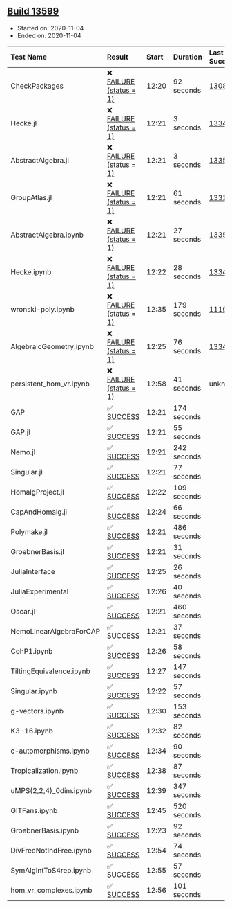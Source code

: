 ## [Build 13599](https://oscarci.mathematik.uni-kl.de/job/oscar/13599/)

* Started on: 2020-11-04
* Ended on: 2020-11-04

| Test Name    | Result | Start | Duration | Last Success | First Failure |
|:-------------|:-------|:------|:---------|:-------------|:--------------|
| CheckPackages | ❌ [FAILURE (status = 1)](https://oscarci.mathematik.uni-kl.de/job/oscar/13599/artifact/logs/build-13599/CheckPackages.log) | 12:20 | 92 seconds | [13085](https://oscarci.mathematik.uni-kl.de/job/oscar/13085/) | [13086](https://oscarci.mathematik.uni-kl.de/job/oscar/13086/) |
| Hecke.jl | ❌ [FAILURE (status = 1)](https://oscarci.mathematik.uni-kl.de/job/oscar/13599/artifact/logs/build-13599/Hecke.jl.log) | 12:21 | 3 seconds | [13341](https://oscarci.mathematik.uni-kl.de/job/oscar/13341/) | [13342](https://oscarci.mathematik.uni-kl.de/job/oscar/13342/) |
| AbstractAlgebra.jl | ❌ [FAILURE (status = 1)](https://oscarci.mathematik.uni-kl.de/job/oscar/13599/artifact/logs/build-13599/AbstractAlgebra.jl.log) | 12:21 | 3 seconds | [13355](https://oscarci.mathematik.uni-kl.de/job/oscar/13355/) | [13356](https://oscarci.mathematik.uni-kl.de/job/oscar/13356/) |
| GroupAtlas.jl | ❌ [FAILURE (status = 1)](https://oscarci.mathematik.uni-kl.de/job/oscar/13599/artifact/logs/build-13599/GroupAtlas.jl.log) | 12:21 | 61 seconds | [13311](https://oscarci.mathematik.uni-kl.de/job/oscar/13311/) | [13312](https://oscarci.mathematik.uni-kl.de/job/oscar/13312/) |
| AbstractAlgebra.ipynb | ❌ [FAILURE (status = 1)](https://oscarci.mathematik.uni-kl.de/job/oscar/13599/artifact/logs/build-13599/AbstractAlgebra.ipynb.log) | 12:21 | 27 seconds | [13355](https://oscarci.mathematik.uni-kl.de/job/oscar/13355/) | [13356](https://oscarci.mathematik.uni-kl.de/job/oscar/13356/) |
| Hecke.ipynb | ❌ [FAILURE (status = 1)](https://oscarci.mathematik.uni-kl.de/job/oscar/13599/artifact/logs/build-13599/Hecke.ipynb.log) | 12:22 | 28 seconds | [13341](https://oscarci.mathematik.uni-kl.de/job/oscar/13341/) | [13342](https://oscarci.mathematik.uni-kl.de/job/oscar/13342/) |
| wronski-poly.ipynb | ❌ [FAILURE (status = 1)](https://oscarci.mathematik.uni-kl.de/job/oscar/13599/artifact/logs/build-13599/wronski-poly.ipynb.log) | 12:35 | 179 seconds | [11192](https://oscarci.mathematik.uni-kl.de/job/oscar/11192/) | [11193](https://oscarci.mathematik.uni-kl.de/job/oscar/11193/) |
| AlgebraicGeometry.ipynb | ❌ [FAILURE (status = 1)](https://oscarci.mathematik.uni-kl.de/job/oscar/13599/artifact/logs/build-13599/AlgebraicGeometry.ipynb.log) | 12:25 | 76 seconds | [13341](https://oscarci.mathematik.uni-kl.de/job/oscar/13341/) | [13342](https://oscarci.mathematik.uni-kl.de/job/oscar/13342/) |
| persistent_hom_vr.ipynb | ❌ [FAILURE (status = 1)](https://oscarci.mathematik.uni-kl.de/job/oscar/13599/artifact/logs/build-13599/persistent_hom_vr.ipynb.log) | 12:58 | 41 seconds | unknown | unknown |
| GAP | ✅ [SUCCESS](https://oscarci.mathematik.uni-kl.de/job/oscar/13599/artifact/logs/build-13599/GAP.log) | 12:21 | 174 seconds |  |  |
| GAP.jl | ✅ [SUCCESS](https://oscarci.mathematik.uni-kl.de/job/oscar/13599/artifact/logs/build-13599/GAP.jl.log) | 12:21 | 55 seconds |  |  |
| Nemo.jl | ✅ [SUCCESS](https://oscarci.mathematik.uni-kl.de/job/oscar/13599/artifact/logs/build-13599/Nemo.jl.log) | 12:21 | 242 seconds |  |  |
| Singular.jl | ✅ [SUCCESS](https://oscarci.mathematik.uni-kl.de/job/oscar/13599/artifact/logs/build-13599/Singular.jl.log) | 12:21 | 77 seconds |  |  |
| HomalgProject.jl | ✅ [SUCCESS](https://oscarci.mathematik.uni-kl.de/job/oscar/13599/artifact/logs/build-13599/HomalgProject.jl.log) | 12:22 | 109 seconds |  |  |
| CapAndHomalg.jl | ✅ [SUCCESS](https://oscarci.mathematik.uni-kl.de/job/oscar/13599/artifact/logs/build-13599/CapAndHomalg.jl.log) | 12:24 | 66 seconds |  |  |
| Polymake.jl | ✅ [SUCCESS](https://oscarci.mathematik.uni-kl.de/job/oscar/13599/artifact/logs/build-13599/Polymake.jl.log) | 12:21 | 486 seconds |  |  |
| GroebnerBasis.jl | ✅ [SUCCESS](https://oscarci.mathematik.uni-kl.de/job/oscar/13599/artifact/logs/build-13599/GroebnerBasis.jl.log) | 12:21 | 31 seconds |  |  |
| JuliaInterface | ✅ [SUCCESS](https://oscarci.mathematik.uni-kl.de/job/oscar/13599/artifact/logs/build-13599/JuliaInterface.log) | 12:25 | 26 seconds |  |  |
| JuliaExperimental | ✅ [SUCCESS](https://oscarci.mathematik.uni-kl.de/job/oscar/13599/artifact/logs/build-13599/JuliaExperimental.log) | 12:26 | 40 seconds |  |  |
| Oscar.jl | ✅ [SUCCESS](https://oscarci.mathematik.uni-kl.de/job/oscar/13599/artifact/logs/build-13599/Oscar.jl.log) | 12:21 | 460 seconds |  |  |
| NemoLinearAlgebraForCAP | ✅ [SUCCESS](https://oscarci.mathematik.uni-kl.de/job/oscar/13599/artifact/logs/build-13599/NemoLinearAlgebraForCAP.log) | 12:21 | 37 seconds |  |  |
| CohP1.ipynb | ✅ [SUCCESS](https://oscarci.mathematik.uni-kl.de/job/oscar/13599/artifact/logs/build-13599/CohP1.ipynb.log) | 12:26 | 58 seconds |  |  |
| TiltingEquivalence.ipynb | ✅ [SUCCESS](https://oscarci.mathematik.uni-kl.de/job/oscar/13599/artifact/logs/build-13599/TiltingEquivalence.ipynb.log) | 12:27 | 147 seconds |  |  |
| Singular.ipynb | ✅ [SUCCESS](https://oscarci.mathematik.uni-kl.de/job/oscar/13599/artifact/logs/build-13599/Singular.ipynb.log) | 12:22 | 57 seconds |  |  |
| g-vectors.ipynb | ✅ [SUCCESS](https://oscarci.mathematik.uni-kl.de/job/oscar/13599/artifact/logs/build-13599/g-vectors.ipynb.log) | 12:30 | 153 seconds |  |  |
| K3-16.ipynb | ✅ [SUCCESS](https://oscarci.mathematik.uni-kl.de/job/oscar/13599/artifact/logs/build-13599/K3-16.ipynb.log) | 12:32 | 82 seconds |  |  |
| c-automorphisms.ipynb | ✅ [SUCCESS](https://oscarci.mathematik.uni-kl.de/job/oscar/13599/artifact/logs/build-13599/c-automorphisms.ipynb.log) | 12:34 | 90 seconds |  |  |
| Tropicalization.ipynb | ✅ [SUCCESS](https://oscarci.mathematik.uni-kl.de/job/oscar/13599/artifact/logs/build-13599/Tropicalization.ipynb.log) | 12:38 | 87 seconds |  |  |
| uMPS(2,2,4)_0dim.ipynb | ✅ [SUCCESS](https://oscarci.mathematik.uni-kl.de/job/oscar/13599/artifact/logs/build-13599/uMPS-2-2-4-_0dim.ipynb.log) | 12:39 | 347 seconds |  |  |
| GITFans.ipynb | ✅ [SUCCESS](https://oscarci.mathematik.uni-kl.de/job/oscar/13599/artifact/logs/build-13599/GITFans.ipynb.log) | 12:45 | 520 seconds |  |  |
| GroebnerBasis.ipynb | ✅ [SUCCESS](https://oscarci.mathematik.uni-kl.de/job/oscar/13599/artifact/logs/build-13599/GroebnerBasis.ipynb.log) | 12:23 | 92 seconds |  |  |
| DivFreeNotIndFree.ipynb | ✅ [SUCCESS](https://oscarci.mathematik.uni-kl.de/job/oscar/13599/artifact/logs/build-13599/DivFreeNotIndFree.ipynb.log) | 12:54 | 74 seconds |  |  |
| SymAlgIntToS4rep.ipynb | ✅ [SUCCESS](https://oscarci.mathematik.uni-kl.de/job/oscar/13599/artifact/logs/build-13599/SymAlgIntToS4rep.ipynb.log) | 12:55 | 57 seconds |  |  |
| hom_vr_complexes.ipynb | ✅ [SUCCESS](https://oscarci.mathematik.uni-kl.de/job/oscar/13599/artifact/logs/build-13599/hom_vr_complexes.ipynb.log) | 12:56 | 101 seconds |  |  |
